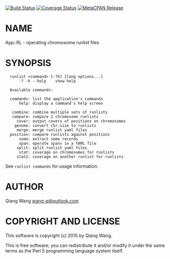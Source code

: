 [![Build Status](https://travis-ci.org/wang-q/App-RL.svg?branch=master)](https://travis-ci.org/wang-q/App-RL) [![Coverage Status](http://codecov.io/github/wang-q/App-RL/coverage.svg?branch=master)](https://codecov.io/github/wang-q/App-RL?branch=master) [![MetaCPAN Release](https://badge.fury.io/pl/App-RL.svg)](https://metacpan.org/release/App-RL)
# NAME

App::RL - operating chromosome runlist files

# SYNOPSIS

      runlist <command> [-?h] [long options...]
          -? -h --help    show help

      Available commands:

      commands: list the application's commands
          help: display a command's help screen
    
       combine: combine multiple sets of runlists
       compare: compare 2 chromosome runlists
         cover: output covers of positions on chromosomes
        genome: convert chr.size to runlists
         merge: merge runlist yaml files
      position: compare runlists against positions
          some: extract some records
          span: operate spans in a YAML file
         split: split runlist yaml files
          stat: coverage on chromosomes for runlists
         stat2: coverage on another runlist for runlists

See `runlist commands` for usage information.

# AUTHOR

Qiang Wang <wang-q@outlook.com>

# COPYRIGHT AND LICENSE

This software is copyright (c) 2015 by Qiang Wang.

This is free software; you can redistribute it and/or modify it under
the same terms as the Perl 5 programming language system itself.
